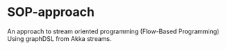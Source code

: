 # SOP-approach
An approach to stream oriented programming (Flow-Based Programming) Using graphDSL from Akka streams.
